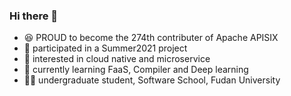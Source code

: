 ### Hi there 👋

- 😆 PROUD to become the 274th contributer of Apache APISIX
- 🔭 participated in a Summer2021 project
- 💓 interested in cloud native and microservice
- 🌱 currently learning FaaS, Compiler and Deep learning
- 👨‍🎓 undergraduate student, Software School, Fudan University

<!--
**qsliu2017/qsliu2017** is a ✨ _special_ ✨ repository because its `README.md` (this file) appears on your GitHub profile.

Here are some ideas to get you started:

- 🔭 I’m currently working on ...
- 🌱 I’m currently learning ...
- 👯 I’m looking to collaborate on ...
- 🤔 I’m looking for help with ...
- 💬 Ask me about ...
- 📫 How to reach me: ...
- 😄 Pronouns: ...
-->

